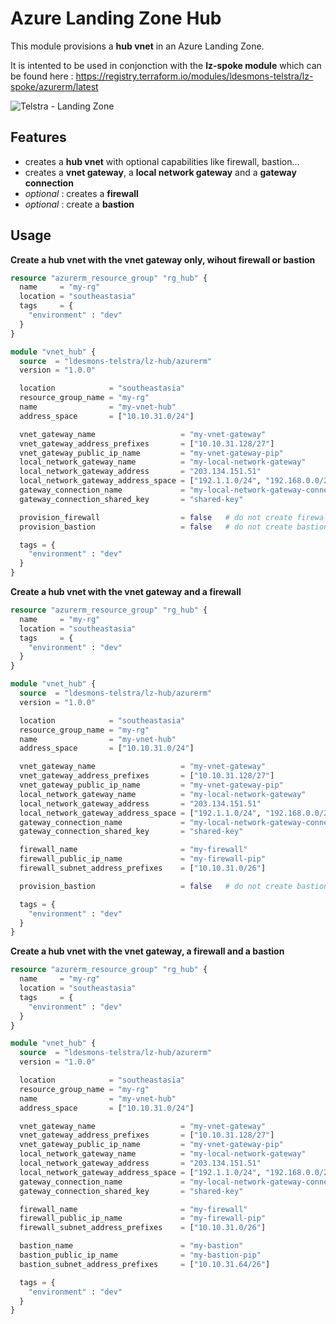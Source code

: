 # Azure Landing Zone Hub

This module provisions a **hub vnet** in an Azure Landing Zone.

It is intented to be used in conjonction with the **lz-spoke module** which can be found here : https://registry.terraform.io/modules/ldesmons-telstra/lz-spoke/azurerm/latest

![Telstra - Landing Zone](https://user-images.githubusercontent.com/108506349/190936360-905c5834-e92d-4465-96cc-d31954f0aa36.png)

## Features 

- creates a **hub vnet** with optional capabilities like firewall, bastion... 
- creates a **vnet gateway**, a **local network gateway** and a **gateway connection**
- *optional* : creates a **firewall**
- *optional* : create a **bastion**

## Usage

**Create a hub vnet with the vnet gateway only, wihout firewall or bastion**

```terraform
resource "azurerm_resource_group" "rg_hub" {
  name     = "my-rg"
  location = "southeastasia"
  tags     = {
    "environment" : "dev"
  }
}

module "vnet_hub" {
  source  = "ldesmons-telstra/lz-hub/azurerm"
  version = "1.0.0"

  location            = "southeastasia"
  resource_group_name = "my-rg"
  name                = "my-vnet-hub"
  address_space       = ["10.10.31.0/24"]

  vnet_gateway_name                   = "my-vnet-gateway"
  vnet_gateway_address_prefixes       = ["10.10.31.128/27"]
  vnet_gateway_public_ip_name         = "my-vnet-gateway-pip"
  local_network_gateway_name          = "my-local-network-gateway"
  local_network_gateway_address       = "203.134.151.51"
  local_network_gateway_address_space = ["192.1.1.0/24", "192.168.0.0/24", "192.168.1.0/24", "192.2.2.0/24"]
  gateway_connection_name             = "my-local-network-gateway-connection"
  gateway_connection_shared_key       = "shared-key"

  provision_firewall                  = false   # do not create firewall
  provision_bastion                   = false   # do not create bastion

  tags = {
    "environment" : "dev"
  }
}
```

**Create a hub vnet with the vnet gateway and a firewall**

```terraform
resource "azurerm_resource_group" "rg_hub" {
  name     = "my-rg"
  location = "southeastasia"
  tags     = {
    "environment" : "dev"
  }
}

module "vnet_hub" {
  source  = "ldesmons-telstra/lz-hub/azurerm"
  version = "1.0.0"

  location            = "southeastasia"
  resource_group_name = "my-rg"
  name                = "my-vnet-hub"
  address_space       = ["10.10.31.0/24"]

  vnet_gateway_name                   = "my-vnet-gateway"
  vnet_gateway_address_prefixes       = ["10.10.31.128/27"]
  vnet_gateway_public_ip_name         = "my-vnet-gateway-pip"
  local_network_gateway_name          = "my-local-network-gateway"
  local_network_gateway_address       = "203.134.151.51"
  local_network_gateway_address_space = ["192.1.1.0/24", "192.168.0.0/24", "192.168.1.0/24", "192.2.2.0/24"]
  gateway_connection_name             = "my-local-network-gateway-connection"
  gateway_connection_shared_key       = "shared-key"

  firewall_name                       = "my-firewall"
  firewall_public_ip_name             = "my-firewall-pip"
  firewall_subnet_address_prefixes    = ["10.10.31.0/26"]

  provision_bastion                   = false   # do not create bastion

  tags = {
    "environment" : "dev"
  }
}
```

**Create a hub vnet with the vnet gateway, a firewall and a bastion**

```terraform
resource "azurerm_resource_group" "rg_hub" {
  name     = "my-rg"
  location = "southeastasia"
  tags     = {
    "environment" : "dev"
  }
}

module "vnet_hub" {
  source  = "ldesmons-telstra/lz-hub/azurerm"
  version = "1.0.0"

  location            = "southeastasia"
  resource_group_name = "my-rg"
  name                = "my-vnet-hub"
  address_space       = ["10.10.31.0/24"]

  vnet_gateway_name                   = "my-vnet-gateway"
  vnet_gateway_address_prefixes       = ["10.10.31.128/27"]
  vnet_gateway_public_ip_name         = "my-vnet-gateway-pip"
  local_network_gateway_name          = "my-local-network-gateway"
  local_network_gateway_address       = "203.134.151.51"
  local_network_gateway_address_space = ["192.1.1.0/24", "192.168.0.0/24", "192.168.1.0/24", "192.2.2.0/24"]
  gateway_connection_name             = "my-local-network-gateway-connection"
  gateway_connection_shared_key       = "shared-key"

  firewall_name                       = "my-firewall"
  firewall_public_ip_name             = "my-firewall-pip"
  firewall_subnet_address_prefixes    = ["10.10.31.0/26"]

  bastion_name                        = "my-bastion"
  bastion_public_ip_name              = "my-bastion-pip"
  bastion_subnet_address_prefixes     = ["10.10.31.64/26"]

  tags = {
    "environment" : "dev"
  }
}
```